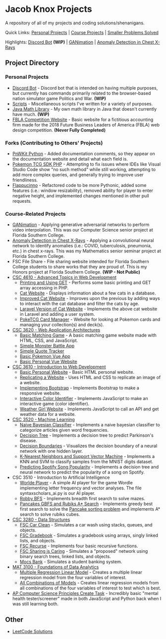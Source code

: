 # Jacob Knox Projects
A repository of all of my projects and coding solutions/shenanigans.

Quick Links: [Personal Projects](https://github.com/JacobKnox/Jacob-Knox-Projects#personal-projects) | [Course Projects](https://github.com/JacobKnox/Jacob-Knox-Projects#course-related-projects) | [Smaller Problems Solved](https://github.com/JacobKnox/Jacob-Knox-Projects#other)

Highlights: [Discord Bot](https://github.com/JacobKnox/Personal-Discord-Bot#readme) **(WIP)** | [GANimation](https://github.com/pharmony01/SeniorProject#readme) | [Anomaly Detection in Chest X-Rays](https://github.com/JacobKnox/Anomaly-Detection-in-Chest-Xrays#readme)
## Project Directory
### Personal Projects
- [Discord Bot](https://github.com/JacobKnox/Personal-Discord-Bot#readme) - Discord bot that is intended on having multiple purposes, but currently has commands primarily related to the browser-based nation simulator game Politics and War. **(WIP)**
- [Scripts](https://github.com/JacobKnox/scripts#readme) - Miscellaneous scripts I've written for a variety of purposes.
- [Java Math Library](https://github.com/JacobKnox/Math-Library-Project#readme) - My own math library in Java that doesn't currently have much. **(WIP)**
- [FBLA Competition Website](https://github.com/JacobKnox/FBLA_Web_Design_Project) - Basic website for a fictitious accounting firm made for the 2018 Future Business Leaders of America (FBLA) web design competition. **(Never Fully Completed)**
### Forks (Contributing to Others' Projects)
- [PnWKit Python](https://github.com/JacobKnox/pnwkit-py#readme) - Added documentation comments, so they appear on the documentation website and detail what each field is.
- [Pokemon TCG SDK PHP](https://github.com/JacobKnox/pokemon-tcg-sdk-php#readme) - Attempting to fix issues where IDEs like Visual Studio Code show "no such method" while still working, attempting to add more complex queries, and generally trying to improve user friendliness.
- [Flappucinno](https://github.com/JacobKnox/Flappuccino#readme) - Refactored code to be more Pythonic, added some features (i.e.: window resizability), removed ability for player to enter negative height, and implemented changes mentioned in other pull requests.
### Course-Related Projects
- [GANimation](https://github.com/pharmony01/SeniorProject#readme) - Applying generative adversarial networks to perform video interpolation. This was our Computer Science senior project at Florida Southern College.
- [Anomaly Detection in Chest X-Rays](https://github.com/JacobKnox/Anomaly-Detection-in-Chest-Xrays#readme) - Applying a convolutional neural network to identify anomalies (i.e.: COVID, tuberculosis, pneumonia, etc.) in chest x-rays. This was my Mathematics senior seminar project at Florida Southern College.
- FSC File Share - File sharing website intended for Florida Southern College students to share works that they are proud of. This is my Honors project at Florida Southern College. **(WIP - Not Public)**
- [CSC 4610 - Advanced Topics in Web Development](https://github.com/JacobKnox/Jacob-Knox-Projects/tree/main/CSC%204610#readme)
  - [Printing and Using GET](https://github.com/JacobKnox/Jacob-Knox-Projects/tree/main/CSC%204610#php-practice-1) - Performs some basic printing and GET array accessing in PHP.
  - [Cat Website](https://github.com/JacobKnox/Jacob-Knox-Projects/tree/main/CSC%204610#php-practice-2) - Displays information about a few cats in a database.
  - [Improved Cat Website](https://github.com/JacobKnox/Jacob-Knox-Projects/tree/main/CSC%204610#php-practice-3) - Improves upon the previous by adding ways to interact with the cat database and filter the cats by age.
  - [Laravel Version of Cat Website](https://github.com/JacobKnox/Jacob-Knox-Projects/tree/main/CSC%204610#laravel-practices-2-5) - Implements the above cat website in Laravel and adding a user system.
  - [PokeTCG Card Manager](https://github.com/JacobKnox/PokeTCG-Card-Manager#readme) - Website for looking at Pokemon cards and managing your collection(s) and deck(s).
- [CSC 3620 - Web Application Architectures](https://github.com/JacobKnox/Jacob-Knox-Projects/tree/main/CSC%203620#readme)
  - [Basic Matching Game](https://github.com/JacobKnox/Jacob-Knox-Projects/tree/main/CSC%203620/Project%200) - A basic matching game website made with HTML, CSS, and JavaScript.
  - [Simple Monster Battle App](https://github.com/JacobKnox/Jacob-Knox-Projects/tree/main/CSC%203620/Project%202)
  - [Simple Quote Tracker](https://github.com/JacobKnox/Jacob-Knox-Projects/tree/main/CSC%203620/Project%203)
  - [Basic Pokemon Vue App](https://github.com/JacobKnox/Jacob-Knox-Projects/tree/main/CSC%203620/Project%204)
  - [Basic Personal Vue Website](https://github.com/JacobKnox/Jacob-Knox-Projects/tree/main/CSC%203620/Project%205)
- [CSC 3610 - Introduction to Web Development](https://github.com/JacobKnox/Jacob-Knox-Projects/tree/main/CSC%203610#readme)
  - [Basic Personal Website](https://github.com/JacobKnox/Jacob-Knox-Projects/blob/main/CSC%203610#project-1---basic-personal-website) - Basic HTML personal website.
  - [Replicating a Website](https://github.com/JacobKnox/Jacob-Knox-Projects/blob/main/CSC%203610#project-2---replicating-a-website) - Uses HTML and CSS to replicate an image of a website.
  - [Implementing Bootstrap](https://github.com/JacobKnox/Jacob-Knox-Projects/tree/main/CSC%203610#project-3---implementing-bootstrap) - Implements Bootstrap to make a responsive website.
  - [Interactive Color Identifier](https://github.com/JacobKnox/Jacob-Knox-Projects/tree/main/CSC%203610#project-4---interactive-color-identifier) - Implements JavaScript to make an interactive game (color identifier).
  - [Weather Girl Website](https://github.com/JacobKnox/Jacob-Knox-Projects/tree/main/CSC%203610#project-5---weather-girl-website) - Implements JavaScript to call an API and get weather data for a website.
- [CSC 3520 - Machine Learning](https://github.com/JacobKnox/Jacob-Knox-Projects/tree/main/CSC%203520#readme)
  - [Naive Bayesian Classifier](https://github.com/JacobKnox/Jacob-Knox-Projects/tree/main/CSC%203520#homework-1---naive-bayesian-classifier) - Implements a naive bayesian classifier to categorize articles given word frequencies.
  - [Decision Tree](https://github.com/JacobKnox/Jacob-Knox-Projects/tree/main/CSC%203520#homework-2---decision-tree) - Implements a decision tree to predict Parkinson's disease.
  - [Decision Boundaries](https://github.com/JacobKnox/Jacob-Knox-Projects/tree/main/CSC%203520#homework-3---decision-boundaries) - Visualizes the decision boundary of a neural network with one hidden layer.
  - [K-Nearest Neighbors and Support Vector Machine](https://github.com/JacobKnox/Jacob-Knox-Projects/tree/main/CSC%203520#homework-4---k-nearest-neighbors-and-support-vector-machine) - Implements a KNN and SVM to classify samples from the MNIST digits dataset.
  - [Predicting Spotify Song Popularity](https://github.com/JacobKnox/Predicting-Spotify-Song-Popularity#readme) - Implements a decision tree and neural network to predict the popularity of a song on Spotify.
- CSC 3510 - Introduction to Artificial Intelligence
  - [Worlde Player](https://github.com/JacobKnox/wordle) - A simple AI player for the game Wordle implementing letter frequency and vector analyses. The file syntaxscholars_ai.py is our AI player.
  - [Robby BFS](https://github.com/JacobKnox/Robby-BFS#readme) - Implements breadth first search to solve mazes.
  - [Pancakes GBFS and Rubiks A* Search](https://github.com/JacobKnox/Pancakes-GBFS-Rubiks-A-Star#readme) - Implements greedy best first search to solve the [Pancake sorting problem](https://en.wikipedia.org/wiki/Pancake_sorting) and implements A* search to solve rubiks cubes.
- [CSC 3280 - Data Structures](https://github.com/JacobKnox/Jacob-Knox-Projects/tree/main/CSC%203280#readme)
  - [FSC Car Clean](https://github.com/JacobKnox/Jacob-Knox-Projects/tree/main/CSC%203280#fsc-car-clean) - Simulates a car wash using stacks, queues, and objects.
  - [FSC Gradebook](https://github.com/JacobKnox/Jacob-Knox-Projects/tree/main/CSC%203280#fsc-gradebook) - Simulates a gradebook using arrays, singly linked lists, and objects.
  - [FSC Recurse](https://github.com/JacobKnox/Jacob-Knox-Projects/tree/main/CSC%203280#fsc-recurse) - Implements four basic recursive functions.
  - [FSC Sharing is Caring](https://github.com/JacobKnox/Jacob-Knox-Projects/tree/main/CSC%203280#fsc-sharing-is-caring) - Simulates a "proposed" network using binary search trees, linked lists, and objects.
  - [Mocs Bank](https://github.com/JacobKnox/Jacob-Knox-Projects/tree/main/CSC%203280#mocs-bank) - Simulates a student banking system.
- [MAT 3100 - Foundations of Data Analytics](https://github.com/JacobKnox/Jacob-Knox-Projects/blob/main/MAT%203100#readme)
  - [Multiple Regression Linear Model](https://github.com/JacobKnox/Jacob-Knox-Projects/blob/main/MAT%203100#task-5) - Creates a multiple linear regression model from the four variables of interest.
  - [All Combinations of Models](https://github.com/JacobKnox/Jacob-Knox-Projects/blob/main/MAT%203100#task-6) - Creates linear regression models from all combinations of the four variables of interest to test which is best.
- [AP Computer Science Principles Create Task](https://github.com/JacobKnox/CreateTask_APCSP) - Incredibly basic "mental health tester/screener" made in both JavaScript and Python back when I was still learning both.
## Other
- [LeetCode Solutions](https://github.com/JacobKnox/Jacob-Knox-Projects/tree/main/LeetCode%20Solutions#readme)
